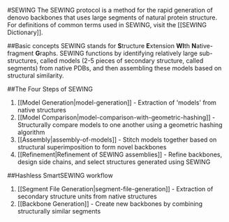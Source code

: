 #SEWING
The SEWING protocol is a method for the rapid generation of denovo backbones that uses large segments of natural protein structure. For definitions of common terms used in SEWING, visit the [[SEWING Dictionary]].

##Basic concepts
SEWING stands for **S**tructure **E**xtension **WI**th **N**ative-fragment **G**raphs. SEWING functions by identifying relatively large sub-structures, called models (2-5 pieces of secondary structure, called segments) from native PDBs, and then assembling these models based on structural similarity.

##The Four Steps of SEWING
1. [[Model Generation|model-generation]] - Extraction of 'models' from native structures
2. [[Model Comparison|model-comparison-with-geometric-hashing]] - Structurally compare models to one another using a geometric hashing algorithm
3. [[Assembly|assembly-of-models]] - Stitch models together based on structural superimposition to form novel backbones
4. [[Refinement|Refinement of SEWING assemblies]] - Refine backbones, design side chains, and select structures generated using SEWING

##Hashless SmartSEWING workflow
1. [[Segment File Generation|segment-file-generation]] - Extraction of secondary structure units from native structures
2. [[Backbone Generation]] - Create new backbones by combining structurally similar segments